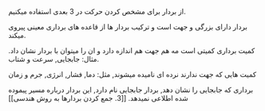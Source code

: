 از بردار برای مشخص کردن حرکت در 3 بعدی استفاده میکنیم.

بردار دارای بزرگی و جهت است و ترکیب بردار ها از قاعده های برداری معینی پیروی میکند.

کمیت برداری کمیتی است مه هم جهت هم اندازه دارد و ان را میتوان با بردار نشان داد.
مثال: جابجایی, سرعت و شتاب.

کمیت هایی که جهت ندارند نرده ای نامیده میشوند, مثل: دما, فشار, انرژی, جرم و زمان

برداری که جابجایی را نشان دهد, بردار جابجایی نام دارد, این بردار درباره مسیر پیموده شده اطلاعی نمیدهد.
[[3. جمع کردن بردارها به روش هندسی]]
